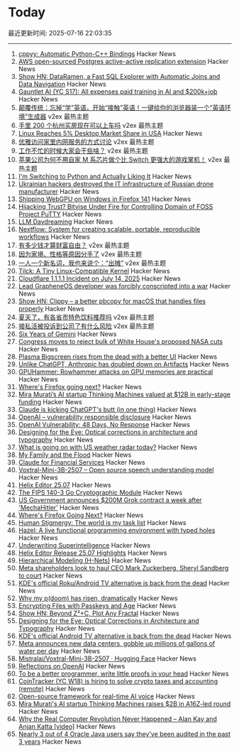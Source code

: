 # Today

最近更新时间: 2025-07-16 22:03:35

--- 
1. [cppyy: Automatic Python-C++ Bindings](https://cppyy.readthedocs.io/en/latest/) Hacker News
2. [AWS open-sourced Postgres active-active replication extension](https://github.com/aws/pgactive) Hacker News
3. [Show HN: DataRamen, a Fast SQL Explorer with Automatic Joins and Data Navigation](https://dataramen.xyz/) Hacker News
4. [Gauntlet AI (YC S17): All expenses paid training in AI and $200k+job](https://www.crossover.com/jobs/5597/gauntlet-ai/ai-challenger/apply) Hacker News
5. [颠覆传统：忘掉“学”英语，开始“接触”英语！一键给你的浏览器装一个“英语环境”生成器](https://www.v2ex.com/t/1145604) v2ex 最热主题
6. [手里 200 个杭州买房现在可以上车吗](https://www.v2ex.com/t/1145530) v2ex 最热主题
7. [Linux Reaches 5% Desktop Market Share in USA](https://ostechnix.com/linux-reaches-5-desktop-market-share-in-usa/) Hacker News
8. [优雅访问家里内网服务的方式讨论](https://www.v2ex.com/t/1145578) v2ex 最热主题
9. [工作不忙的时候大家会干些啥？](https://www.v2ex.com/t/1145448) v2ex 最热主题
10. [苹果公司为何不用自家 M 系芯片做个比 Switch 更强大的游戏掌机！](https://www.v2ex.com/t/1145442) v2ex 最热主题
11. [I'm Switching to Python and Actually Liking It](https://www.cesarsotovalero.net/blog/i-am-switching-to-python-and-actually-liking-it.html) Hacker News
12. [Ukrainian hackers destroyed the IT infrastructure of Russian drone manufacturer](https://prm.ua/en/ukrainian-hackers-destroyed-the-it-infrastructure-of-a-russian-drone-manufacturer-what-is-known/) Hacker News
13. [Shipping WebGPU on Windows in Firefox 141](https://mozillagfx.wordpress.com/2025/07/15/shipping-webgpu-on-windows-in-firefox-141/) Hacker News
14. [Hijacking Trust? Bitvise Under Fire for Controlling Domain of FOSS Project PuTTY](https://blog.pupred.com/blog/puttyvsbitvise/) Hacker News
15. [LLM Daydreaming](https://gwern.net/ai-daydreaming) Hacker News
16. [Nextflow: System for creating scalable, portable, reproducible workflows](https://github.com/nextflow-io/nextflow) Hacker News
17. [有多少钱才算财富自由？](https://www.v2ex.com/t/1145487) v2ex 最热主题
18. [因为家境、性格等原因分手了](https://www.v2ex.com/t/1145462) v2ex 最热主题
19. [一人一个新名词，我也来说个：“出摊”](https://www.v2ex.com/t/1145450) v2ex 最热主题
20. [Tilck: A Tiny Linux-Compatible Kernel](https://github.com/vvaltchev/tilck) Hacker News
21. [Cloudflare 1.1.1.1 Incident on July 14, 2025](https://blog.cloudflare.com/cloudflare-1-1-1-1-incident-on-july-14-2025/) Hacker News
22. [Lead GrapheneOS developer was forcibly conscripted into a war](https://grapheneos.social/@GrapheneOS/114825492698412916) Hacker News
23. [Show HN: Clippy – a better pbcopy for macOS that handles files properly](https://github.com/neilberkman/clippy) Hacker News
24. [夏天了，有各省市特色饮料推荐吗](https://www.v2ex.com/t/1145459) v2ex 最热主题
25. [接私活被投诉到公司了有什么风险](https://www.v2ex.com/t/1145451) v2ex 最热主题
26. [Six Years of Gemini](https://geminiprotocol.net/news/2025_06_20.gmi) Hacker News
27. [Congress moves to reject bulk of White House's proposed NASA cuts](https://arstechnica.com/space/2025/07/congress-moves-to-reject-bulk-of-white-houses-proposed-nasa-cuts/) Hacker News
28. [Plasma Bigscreen rises from the dead with a better UI](https://www.neowin.net/news/kdes-android-tv-alternative-plasma-bigscreen-rises-from-the-dead-with-a-better-ui/) Hacker News
29. [Unlike ChatGPT, Anthropic has doubled down on Artifacts](https://ben-mini.com/2025/claude-is-kicking-chatgpts-butt) Hacker News
30. [GPUHammer: Rowhammer attacks on GPU memories are practical](https://gpuhammer.com/) Hacker News
31. [Where's Firefox going next?](https://connect.mozilla.org/t5/discussions/where-s-firefox-going-next-you-tell-us/m-p/100698#M39094) Hacker News
32. [Mira Murati’s AI startup Thinking Machines valued at $12B in early-stage funding](https://www.reuters.com/technology/mira-muratis-ai-startup-thinking-machines-raises-2-billion-a16z-led-round-2025-07-15/) Hacker News
33. [Claude is kicking ChatGPT's butt (in one thing)](https://ben-mini.com/2025/claude-is-kicking-chatgpts-butt) Hacker News
34. [OpenAI – vulnerability responsible disclosure](https://requilence.any.org/open-ai-vulnerability-responsible-disclosure) Hacker News
35. [OpenAI Vulnerability: 48 Days, No Response](https://requilence.any.org/open-ai-vulnerability-responsible-disclosure) Hacker News
36. [Designing for the Eye: Optical corrections in architecture and typography](https://www.nubero.ch/blog/015/) Hacker News
37. [What is going on with US weather radar today?](https://atlas.niu.edu/analysis/radar/midwest/?C=N;O=D) Hacker News
38. [My Family and the Flood](https://www.texasmonthly.com/news-politics/texas-flood-firsthand-account/) Hacker News
39. [Claude for Financial Services](https://www.anthropic.com/news/claude-for-financial-services) Hacker News
40. [Voxtral-Mini-3B-2507 – Open source speech understanding model](https://huggingface.co/mistralai/Voxtral-Mini-3B-2507) Hacker News
41. [Helix Editor 25.07](https://helix-editor.com/news/release-25-07-highlights/) Hacker News
42. [The FIPS 140-3 Go Cryptographic Module](https://go.dev/blog/fips140) Hacker News
43. [US Government announces $200M Grok contract a week after 'MechaHitler'](https://www.theverge.com/news/706855/grok-mechahitler-xai-defense-department-contract) Hacker News
44. [Where's Firefox Going Next?](https://connect.mozilla.org/t5/discussions/where-s-firefox-going-next-you-tell-us/m-p/100698#M39094) Hacker News
45. [Human Stigmergy: The world is my task list](https://aethermug.com/posts/human-stigmergy) Hacker News
46. [Hazel: A live functional programming environment with typed holes](https://github.com/hazelgrove/hazel) Hacker News
47. [Underwriting Superintelligence](https://underwriting-superintelligence.com/) Hacker News
48. [Helix Editor Release 25.07 Highlights](https://helix-editor.com/news/release-25-07-highlights/) Hacker News
49. [Hierarchical Modeling (H-Nets)](https://cartesia.ai/blog/hierarchical-modeling) Hacker News
50. [Meta shareholders look to haul CEO Mark Zuckerberg, Sheryl Sandberg to court](https://nypost.com/2025/07/15/business/meta-shareholders-aim-to-haul-ceo-mark-zuckerberg-sheryl-sandberg-to-court/) Hacker News
51. [KDE's official Roku/Android TV alternative is back from the dead](https://www.neowin.net/news/kdes-android-tv-alternative-plasma-bigscreen-rises-from-the-dead-with-a-better-ui/) Hacker News
52. [Why my p(doom) has risen, dramatically](https://garymarcus.substack.com/p/why-my-pdoom-has-risen-dramatically) Hacker News
53. [Encrypting Files with Passkeys and Age](https://words.filippo.io/passkey-encryption/) Hacker News
54. [Show HN: Beyond Z²+C, Plot Any Fractal](https://www.juliascope.com/) Hacker News
55. [Designing for the Eye: Optical Corrections in Architecture and Typography](https://www.nubero.ch/blog/015/) Hacker News
56. [KDE's official Android TV alternative is back from the dead](https://www.neowin.net/news/kdes-android-tv-alternative-plasma-bigscreen-rises-from-the-dead-with-a-better-ui/) Hacker News
57. [Meta announces new data centers, gobble up millions of gallons of water per day](https://www.engadget.com/ai/meta-announces-huge-new-data-centers-but-they-could-gobble-up-millions-of-gallons-of-water-per-day-174000478.html) Hacker News
58. [Mistralai/Voxtral-Mini-3B-2507 · Hugging Face](https://huggingface.co/mistralai/Voxtral-Mini-3B-2507) Hacker News
59. [Reflections on OpenAI](https://calv.info/openai-reflections) Hacker News
60. [To be a better programmer, write little proofs in your head](https://the-nerve-blog.ghost.io/to-be-a-better-programmer-write-little-proofs-in-your-head/) Hacker News
61. [CoinTracker (YC W18) is hiring to solve crypto taxes and accounting (remote)](https://news.ycombinator.com/item?id=44573320) Hacker News
62. [Open-source framework for real-time AI voice](https://github.com/videosdk-live/agents) Hacker News
63. [Mira Murati's AI startup Thinking Machines raises $2B in A16Z-led round](https://www.reuters.com/technology/mira-muratis-ai-startup-thinking-machines-raises-2-billion-a16z-led-round-2025-07-15/) Hacker News
64. [Why the Real Computer Revolution Never Happened – Alan Kay and Anjan Katta [video]](https://www.youtube.com/watch?v=MbEZ-DC0L-g) Hacker News
65. [Nearly 3 out of 4 Oracle Java users say they've been audited in the past 3 years](https://www.theregister.com/2025/07/15/oracle_java_users_audited/) Hacker News
